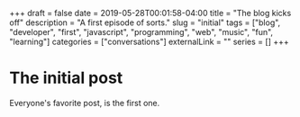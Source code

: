 +++
draft = false
date = 2019-05-28T00:01:58-04:00
title = "The blog kicks off"
description = "A first episode of sorts."
slug = "initial"
tags = ["blog", "developer", "first", "javascript", "programming", "web", "music", "fun", "learning"]
categories = ["conversations"]
externalLink = ""
series = []
+++

# The initial post

Everyone's favorite post, is the first one.
